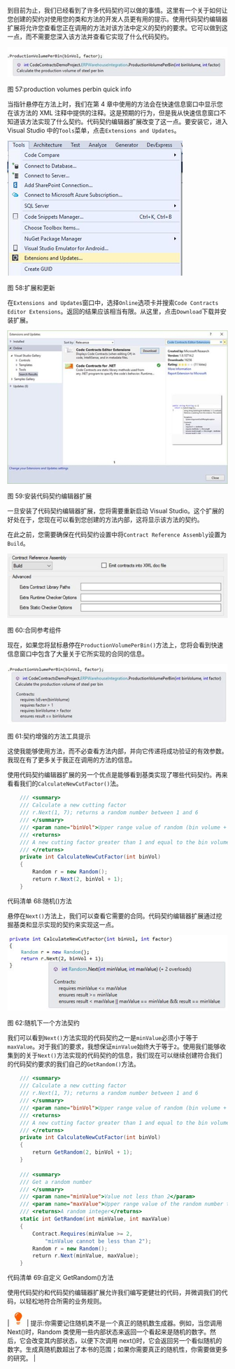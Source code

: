 到目前为止，我们已经看到了许多代码契约可以做的事情。这里有一个关于如何让您创建的契约对使用您的类和方法的开发人员更有用的提示。使用代码契约编辑器扩展将允许您查看您正在调用的方法对该方法中定义的契约的要求。它可以做到这一点，而不需要您深入该方法并查看它实现了什么代码契约。

![](img/00059.jpeg)

图 57:production volumes perbin quick info

当指针悬停在方法上时，我们在第 4 章中使用的方法会在快速信息窗口中显示您在该方法的 XML 注释中提供的注释。这是预期的行为，但是我从快速信息窗口不知道该方法实现了什么契约。代码契约编辑器扩展改变了这一点。要安装它，进入 Visual Studio 中的`Tools`菜单，点击`Extensions and Updates`。

![](img/00060.jpeg)

图 58:扩展和更新

在`Extensions and Updates`窗口中，选择`Online`选项卡并搜索`Code Contracts Editor Extensions`。返回的结果应该相当有限。从这里，点击`Download`下载并安装扩展。

![](img/00061.jpeg)

图 59:安装代码契约编辑器扩展

一旦安装了代码契约编辑器扩展，您将需要重新启动 Visual Studio。这个扩展的好处在于，您现在可以看到您创建的方法内部，这将显示该方法的契约。

在此之前，您需要确保在代码契约设置中将`Contract Reference Assembly`设置为`Build`。

![](img/00062.jpeg)

图 60:合同参考组件

现在，如果您将鼠标悬停在`ProductionVolumePerBin()`方法上，您将会看到快速信息窗口中包含了大量关于它所实现的合同的信息。

![](img/00063.jpeg)

图 61:契约增强的方法工具提示

这使我能够使用方法，而不必查看方法内部，并向它传递将成功验证的有效参数。我现在有了更多关于我正在调用的方法的信息。

使用代码契约编辑器扩展的另一个优点是能够看到基类实现了哪些代码契约。再来看看我们的`CalculateNewCutFactor()`法。

```cs
    /// <summary>
    /// Calculate a new cutting factor
    /// r.Next(1, 7); returns a random number between 1 and 6
    /// </summary>
    /// <param name="binVol">Upper range value of random (bin volume + 1)</param>
    /// <returns>
    /// A new cutting factor greater than 1 and equal to the bin volume
    /// </returns>
    private int CalculateNewCutFactor(int binVol)
    {
        Random r = new Random();
        return r.Next(2, binVol + 1);
    }

```

代码清单 68:随机()方法

悬停在`Next()`方法上，我们可以查看它需要的合同。代码契约编辑器扩展通过挖掘基类和显示实现的契约来实现这一点。

![](img/00064.jpeg)

图 62:随机下一个方法契约

我们可以看到`Next()`方法实现的代码契约之一是`minValue`必须小于等于`maxValue`。对于我们的要求，我想保证`minValue`始终大于等于`2`。使用我们能够收集到的关于`Next()`方法实现的代码契约的信息，我们现在可以继续创建符合我们的代码契约要求的我们自己的`GetRandom()`方法。

```cs
    /// <summary>
    /// Calculate a new cutting factor
    /// r.Next(1, 7); returns a random number between 1 and 6
    /// </summary>
    /// <param name="binVol">Upper range value of random (bin volume + 1)</param>
    /// <returns>
    /// A new cutting factor greater than 1 and equal to the bin volume
    /// </returns>
    private int CalculateNewCutFactor(int binVol)
    {
        return GetRandom(2, binVol + 1);
    }

    /// <summary>
    /// Get a random number
    /// </summary>
    /// <param name="minValue">Value not less than 2</param>
    /// <param name="maxValue">Upper range value of the random number to generate</param>
    /// <returns>A random integer</returns>
    static int GetRandom(int minValue, int maxValue)
    {
        Contract.Requires(minValue >= 2,
            "minValue cannot be less than 2");
        Random r = new Random();
        return r.Next(minValue, maxValue);
    }

```

代码清单 69:自定义 GetRandom()方法

使用代码契约和代码契约编辑器扩展允许我们编写更健壮的代码，并微调我们的代码，以轻松地符合所需的业务规则。

| ![](img/00065.jpeg) | 提示:你需要记住随机类不是一个真正的随机数生成器。例如，当您调用 Next()时，Random 类使用一些内部状态来返回一个看起来是随机的数字。然后，它会改变其内部状态，以便下次调用 next()时，它会返回另一个看似随机的数字。生成真随机数超出了本书的范围；如果你需要真正的随机性，你需要做更多的研究。 |